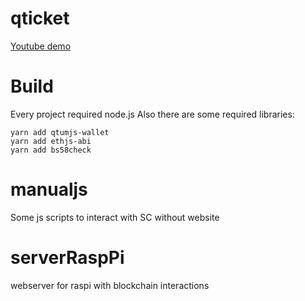 # qticket
[Youtube demo](https://www.youtube.com/watch?v=ZkMOTsQ7qGo)
# Build
Every project required node.js
Also there are some required libraries:
```
yarn add qtumjs-wallet
yarn add ethjs-abi
yarn add bs58check
```
# manualjs
Some js scripts to interact with SC without website
# serverRaspPi
webserver for raspi with blockchain interactions
